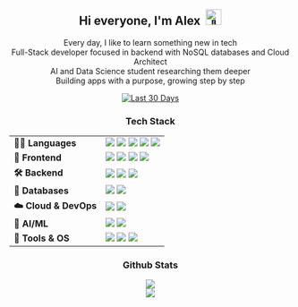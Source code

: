 <div align="center">

<h2 id="hi-everyone-i-m-alex-">Hi everyone, I'm Alex &nbsp<img src="https://github.com/wervlad/wervlad/assets/24524555/766d336d-b87d-44ba-807c-c51de2bc6b4d" width="28px" alt="👋"> </h2>

<p>
Every day, I like to learn something new in tech<br>
Full-Stack developer focused in backend with NoSQL databases and Cloud Architect<br>
AI and Data Science student researching them deeper<br>
Building apps with a purpose, growing step by step
</p>

<p align="center">
  <a href="https://wakatime.com/@32298253-5ac7-4b9f-a9c9-92d892611936", target="_blank">
    <img src="https://shields.jannchie.com/endpoint?style=flat-square&color=7b2cbf&url=https%3A%2F%2Fapi.codetime.dev%2Fv3%2Fusers%2Fshield%3Fuid%3D34061%26minutes%3D43200" alt="Last 30 Days" />
  </a>

  <!--<a href="https://www.linkedin.com/in/alexmattyou" target="_blank">
    <img src="https://img.shields.io/badge/LinkedIn-Connect-blue?style=for-the-badge&logo=linkedin&logoColor=white" alt="LinkedIn">
  </a>
  <a href="https://wakatime.com/@32298253-5ac7-4b9f-a9c9-92d892611936"><img src="https://wakatime.com/badge/user/32298253-5ac7-4b9f-a9c9-92d892611936.svg" alt="Total time coded since Aug 5 2025" /></a>
  -->
</p>

<!-- Website button (uncomment if needed)
<a href="https://alexmatt.onrender.com"><img src="https://img.shields.io/badge/My-Website-72ceff?style=for-the-badge" alt="My - Website"></a> 
-->

<h3 align="center">Tech Stack</h3>

<table align="center">
  <tr>
    <td><strong>👨‍💻 Languages</strong></td>
    <td>
      <a href="#"><img src="https://img.shields.io/badge/-Python-3776AB?style=flat&logo=python&logoColor=white" /></a>
      <a href="#"><img src="https://img.shields.io/badge/-JavaScript-F7DF1E?style=flat&logo=javascript&logoColor=black" /></a>
      <a href="#"><img src="https://img.shields.io/badge/-Dart-0175C2?style=flat&logo=dart&logoColor=white" /></a>
      <a href="#"><img src="https://img.shields.io/badge/-TypeScript-3178C6?style=flat&logo=typescript&logoColor=white" /></a>
      <a href="#"><img src="https://img.shields.io/badge/-C++-00599C?style=flat&logo=c%2B%2B&logoColor=white" /></a>
    </td>
  </tr>
  <tr>
    <td><strong>🎨 Frontend</strong></td>
    <td>
      <a href="#"><img src="https://img.shields.io/badge/-HTML5-E34F26?style=flat&logo=html5&logoColor=white" /></a>
      <a href="#"><img src="https://img.shields.io/badge/-CSS3-1572B6?style=flat&logo=css3&logoColor=white" /></a>
      <a href="#"><img src="https://img.shields.io/badge/-Bootstrap-7952B3?style=flat&logo=bootstrap&logoColor=white" /></a>
      <a href="#"><img src="https://img.shields.io/badge/-Flutter-02569B?style=flat&logo=flutter&logoColor=white" /></a>
    </td>
  </tr>
  <tr>
    <td><strong>🛠 Backend</strong></td>
    <td>
      <a href="#"><img src="https://img.shields.io/badge/-Node.js-339933?style=flat&logo=node.js&logoColor=white" /></a>
      <a href="#"><img src="https://img.shields.io/badge/-Express-000000?style=flat&logo=express&logoColor=white" /></a>
      <a href="#"><img src="https://img.shields.io/badge/-GraphQL-E10098?style=flat&logo=graphql&logoColor=white" /></a>
    </td>
  </tr>
  <tr>
    <td><strong>🧩 Databases</strong></td>
    <td>
      <a href="#"><img src="https://img.shields.io/badge/-MongoDB-47A248?style=flat&logo=mongodb&logoColor=white" /></a>
      <a href="#"><img src="https://img.shields.io/badge/-DynamoDB-4053D6?style=flat&logo=amazon-dynamodb&logoColor=white" /></a>
    </td>
  </tr>
  <tr>
    <td><strong>☁️ Cloud & DevOps</strong></td>
    <td>
      <a href="#"><img src="https://img.shields.io/badge/AWS-%23FF9900?style=flat&logo=amazon-aws&logoColor=white" /></a>
      <a href="#"><img src="https://img.shields.io/badge/-GitHub%20Actions-2088FF?style=flat&logo=github-actions&logoColor=white" /></a>
    </td>
  </tr>
  <tr>
    <td><strong>🤖 AI/ML</strong></td>
    <td>
      <a href="#"><img src="https://img.shields.io/badge/-Scikit--learn-F7931E?style=flat&logo=scikit-learn&logoColor=white" /></a>
      <a href="#"><img src="https://img.shields.io/badge/-OpenCV-5C3EE8?style=flat&logo=opencv&logoColor=white" /></a>
    </td>
  </tr>
  <tr>
    <td><strong>🐧 Tools & OS</strong></td>
    <td>
      <a href="#"><img src="https://img.shields.io/badge/-Linux-FCC624?style=flat&logo=linux&logoColor=black" /></a>
      <a href="#"><img src="https://img.shields.io/badge/-Git-F05032?style=flat&logo=git&logoColor=white" /></a>
      <a href="#"><img src="https://img.shields.io/badge/-Figma-F24E1E?style=flat&logo=figma&logoColor=white" /></a>
    </td>
  </tr>
</table>


<h3 align="center">Github Stats</h3>
<p align="center">
  <a href="https://github.com/AlexMattyou?tab=repositories">
    <img src="https://nirzak-streak-stats.vercel.app/?user=AlexMattyou&theme=tokyonight&hide_border=true&card_width=500&background=00000000" />
  </a>
  <br>
<!--   <a href="https://github.com/AlexMattyou?tab=repositories">
    <img src="https://github-readme-stats.vercel.app/api/top-langs/?username=AlexMattyou&layout=compact&hide_border=true&theme=tokyonight&hide=Jupyter%20Notebook&bg_color=00000000&card_width=500" />
  </a>
  <br>
  <a href="https://github.com/AlexMattyou?tab=repositories">
    <img src="https://github-readme-stats.vercel.app/api?username=AlexMattyou&theme=tokyonight&hide_border=true&include_all_commits=false&count_private=false&card_width=500&bg_color=00000000" />
  </a>
  <br> -->
  <a href="https://wakatime.com/@32298253-5ac7-4b9f-a9c9-92d892611936" target="_blank">
    <img src="https://github-readme-stats.vercel.app/api/wakatime?username=AlexMattyou&theme=tokyonight&bg_color=00000000&hide_border=true"/>
  </a>

</p>

</div>

